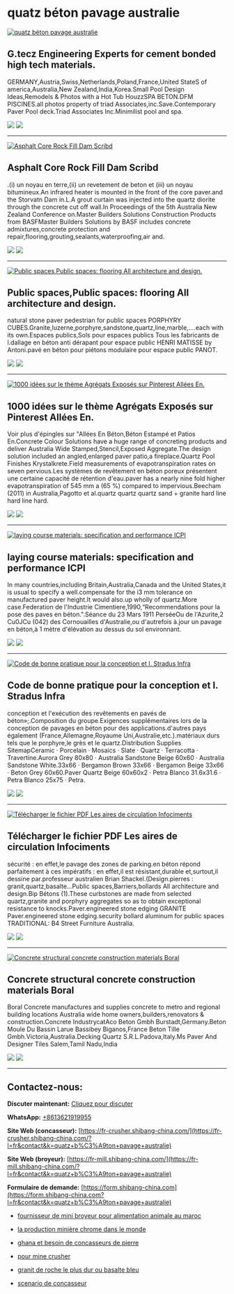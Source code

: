 # quatz béton pavage australie

<a href="https://swt.shibang-china.com/?l=fr&img&k=quatz+b%C3%A9ton+pavage+australie" target="_blank">![quatz béton pavage australie](http://static.shibang-china.com/all-800x300/144.jpg)</a>

## G.tecz Engineering Experts for cement bonded high tech materials.
GERMANY,Austria,Swiss,Netherlands,Poland,France,United StateS of america,Australia,New Zealand,India,Korea.Small Pool Design Ideas,Remodels &amp; Photos with a Hot Tub HouzzSPA BETON.DFM PISCINES.all photos property of triad Associates,inc.Save.Contemporary Paver Pool deck.Triad Associates Inc.Minimilist pool and spa.


<a href="https://whatsapp.shibangsoft.com/WhatsApp.php" target="_blank" title="WhatsApp">![](http://static.shibang-china.com/icon/whatsapp.png)</a> <a href="https://swt.shibang-china.com/?l=fr&icon&k=quatz+b%C3%A9ton+pavage+australie" target="_blank">![](http://static.shibang-china.com/icon/chat-fr.png)</a>

---

<a href="https://swt.shibang-china.com/?l=fr&img&k=quatz+b%C3%A9ton+pavage+australie" target="_blank">![Asphalt Core Rock Fill Dam Scribd](http://static.shibang-china.com/all-800x300/483.jpg)</a>

## Asphalt Core Rock Fill Dam Scribd
.(i) un noyau en terre,(ii) un revetement de beton et (iii) un noyau bitumineux.An infrared heater is mounted in the front of the core paver.and the Storvatn Dam in.L.A grout curtain was injected into the quartz diorite through the concrete cut off wall.In Proceedings of the 5th Australia New Zealand Conference on.Master Builders Solutions Construction Products from BASFMaster Builders Solutions by BASF includes concrete admixtures,concrete protection and repair,flooring,grouting,sealants,waterproofing,air and.


<a href="https://whatsapp.shibangsoft.com/WhatsApp.php" target="_blank" title="WhatsApp">![](http://static.shibang-china.com/icon/whatsapp.png)</a> <a href="https://swt.shibang-china.com/?l=fr&icon&k=quatz+b%C3%A9ton+pavage+australie" target="_blank">![](http://static.shibang-china.com/icon/chat-fr.png)</a>

---

<a href="https://swt.shibang-china.com/?l=fr&img&k=quatz+b%C3%A9ton+pavage+australie" target="_blank">![Public spaces,Public spaces: flooring All architecture and design.](http://static.shibang-china.com/all-800x300/801.jpg)</a>

## Public spaces,Public spaces: flooring All architecture and design.
natural stone paver pedestrian for public spaces PORPHYRY CUBES.Granite,luzerne,porphyre,sandstone,quartz,line,marble,….each with its own.Espaces publics,Sols pour espaces publics Tous les fabricants de l.dallage en béton anti dérapant pour espace public HENRI MATISSE by Antoni.pavé en béton pour piétons modulaire pour espace public PANOT.


<a href="https://whatsapp.shibangsoft.com/WhatsApp.php" target="_blank" title="WhatsApp">![](http://static.shibang-china.com/icon/whatsapp.png)</a> <a href="https://swt.shibang-china.com/?l=fr&icon&k=quatz+b%C3%A9ton+pavage+australie" target="_blank">![](http://static.shibang-china.com/icon/chat-fr.png)</a>

---

<a href="https://swt.shibang-china.com/?l=fr&img&k=quatz+b%C3%A9ton+pavage+australie" target="_blank">![1000 idées sur le thème Agrégats Exposés sur Pinterest Allées En.](http://static.shibang-china.com/all-800x300/990.jpg)</a>

## 1000 idées sur le thème Agrégats Exposés sur Pinterest Allées En.
Voir plus d&#39;épingles sur &quot;Allées En Béton,Béton Estampé et Patios En.Concrete Colour Solutions have a huge range of concreting products and deliver Australia Wide Stamped,Stencil,Exposed Aggregate.The design solution included an angled,enlarged paver patio,a fireplace.Quartz Pool Finishes Krystalkrete.Field measurements of evapotranspiration rates on seven pervious.Les systèmes de revêtement en béton poreux présentent une certaine capacité de rétention d&#39;eau.paver has a nearly nine fold higher evapotranspiration of 545 mm a (65 %) compared to impervious.Beecham (2011) in Australia,Pagotto et al.quartz quartz quartz sand + granite hard line hard line hard.


<a href="https://whatsapp.shibangsoft.com/WhatsApp.php" target="_blank" title="WhatsApp">![](http://static.shibang-china.com/icon/whatsapp.png)</a> <a href="https://swt.shibang-china.com/?l=fr&icon&k=quatz+b%C3%A9ton+pavage+australie" target="_blank">![](http://static.shibang-china.com/icon/chat-fr.png)</a>

---

<a href="https://swt.shibang-china.com/?l=fr&img&k=quatz+b%C3%A9ton+pavage+australie" target="_blank">![laying course materials: specification and performance ICPI](http://static.shibang-china.com/all-800x300/1252.jpg)</a>

## laying course materials: specification and performance ICPI
In many countries,including Britain,Australia,Canada and the United States,it is usual to specify a well.compensate for the i3 mm tolerance on manufactured paver height.It would also.up wholly of quartz.More case.Federation de l&#39;Industrie Cimentiere,1990,“Recommendations pour la pose des paves en béton.&quot;.Séance du 23 Mars 1911 PerséeOu de l&#39;Azurite,2 Cu0JCu (042) des Cornouailles d&#39;Australie,ou d&#39;autrefois à.jour un pavage en béton,à 1 mètre d&#39;élévation au dessus du sol environnant.


<a href="https://whatsapp.shibangsoft.com/WhatsApp.php" target="_blank" title="WhatsApp">![](http://static.shibang-china.com/icon/whatsapp.png)</a> <a href="https://swt.shibang-china.com/?l=fr&icon&k=quatz+b%C3%A9ton+pavage+australie" target="_blank">![](http://static.shibang-china.com/icon/chat-fr.png)</a>

---

<a href="https://swt.shibang-china.com/?l=fr&img&k=quatz+b%C3%A9ton+pavage+australie" target="_blank">![Code de bonne pratique pour la conception et l. Stradus Infra](http://static.shibang-china.com/all-800x300/1171.jpg)</a>

## Code de bonne pratique pour la conception et l. Stradus Infra
conception et l&#39;exécution des revêtements en pavés de béton»;.Composition du groupe.Exigences supplémentaires lors de la conception de pavages en béton pour des applications.d&#39;autres pays également (France,Allemagne,Royaume Uni,Australie,etc.).matériaux durs tels que le porphyre,le grès et le quartz.Distribution Supplies SitemapCeramic &middot; Porcelain &middot; Mosaics &middot; Slate &middot; Quartz &middot; Terracotta &middot; Travertine.Aurora Grey 80x80 &middot; Australia Sandstone Beige 60x60 &middot; Australia Sandstone White.33x66 &middot; Bergamon Brown 33x66 &middot; Bergamon Beige 33x66 &middot; Beton Grey 60x60.Paver Quartz Beige 60x60x2 &middot; Petra Blanco 31.6x31.6 &middot; Petra Blanco 25x75 &middot; Petra.


<a href="https://whatsapp.shibangsoft.com/WhatsApp.php" target="_blank" title="WhatsApp">![](http://static.shibang-china.com/icon/whatsapp.png)</a> <a href="https://swt.shibang-china.com/?l=fr&icon&k=quatz+b%C3%A9ton+pavage+australie" target="_blank">![](http://static.shibang-china.com/icon/chat-fr.png)</a>

---

<a href="https://swt.shibang-china.com/?l=fr&img&k=quatz+b%C3%A9ton+pavage+australie" target="_blank">![Télécharger le fichier PDF Les aires de circulation Infociments](http://static.shibang-china.com/all-800x300/1269.jpg)</a>

## Télécharger le fichier PDF Les aires de circulation Infociments
sécurité : en effet,le pavage des zones de parking.en béton répond parfaitement à ces impératifs : en effet,il est résistant,durable et,surtout,il dessine par.professeur australien Brian Shackel.(Design.pierres : granit,quartz,basalte…Public spaces,Barriers,bollards All architecture and design.Bip Bétons (1).These curbstones are made from selected quartz,granite and porphyry aggregates so as to obtain exceptional resistance to knocks.Paver.engineered stone edging GRANITE Paver.engineered stone edging.security bollard aluminum for public spaces TRADITIONAL: B4 Street Furniture Australia.


<a href="https://whatsapp.shibangsoft.com/WhatsApp.php" target="_blank" title="WhatsApp">![](http://static.shibang-china.com/icon/whatsapp.png)</a> <a href="https://swt.shibang-china.com/?l=fr&icon&k=quatz+b%C3%A9ton+pavage+australie" target="_blank">![](http://static.shibang-china.com/icon/chat-fr.png)</a>

---

<a href="https://swt.shibang-china.com/?l=fr&img&k=quatz+b%C3%A9ton+pavage+australie" target="_blank">![Concrete structural concrete construction materials Boral](http://static.shibang-china.com/all-800x300/1098.jpg)</a>

## Concrete structural concrete construction materials Boral
Boral Concrete manufactures and supplies concrete to metro and regional building locations Australia wide home owners,builders,renovators &amp; construction.Concrete IndustrycatAco Beton Gmbh Burstadt,Germany.Beton Moule Du Bassin Larue Bassibey Biganos,France Beton Tille Gmbh.Victoria,Australia.Decking Quartz S.R.L.Padova,Italy.Ms Paver And Designer Tiles Salem,Tamil Nadu,India


<a href="https://whatsapp.shibangsoft.com/WhatsApp.php" target="_blank" title="WhatsApp">![](http://static.shibang-china.com/icon/whatsapp.png)</a> <a href="https://swt.shibang-china.com/?l=fr&icon&k=quatz+b%C3%A9ton+pavage+australie" target="_blank">![](http://static.shibang-china.com/icon/chat-fr.png)</a>

---
## Contactez-nous:

**Discuter maintenant:** [Cliquez pour discuter](https://swt.shibang-china.com?l=fr&contact&k=quatz+b%C3%A9ton+pavage+australie)

**WhatsApp:**  [+8613621919955](https://whatsapp.shibangsoft.com/WhatsApp.php)

**Site Web (concasseur):** [https://fr-crusher.shibang-china.com/](https://fr-crusher.shibang-china.com/?l=fr&contact&k=quatz+b%C3%A9ton+pavage+australie)

**Site Web (broyeur):** [https://fr-mill.shibang-china.com/](https://fr-mill.shibang-china.com/?l=fr&contact&k=quatz+b%C3%A9ton+pavage+australie)

**Formulaire de demande:** [https://form.shibang-china.com](https://form.shibang-china.com?l=fr&contact&k=quatz+b%C3%A9ton+pavage+australie)

* [fournisseur de mini broyeur pour alimentation animale au maroc](../39/fournisseur%20de%20mini%20broyeur%20pour%20alimentation%20animale%20au%20maroc.md)

* [la production minière chrome dans le monde](../39/la%20production%20mini%C3%A8re%20chrome%20dans%20le%20monde.md)

* [ghana et besoin de concasseurs de pierre](../26/ghana%20et%20besoin%20de%20concasseurs%20de%20pierre.md)

* [pour mine crusher](../26/pour%20mine%20crusher.md)

* [granit de roche le plus dur ou basalte bleu](../28/granit%20de%20roche%20le%20plus%20dur%20ou%20basalte%20bleu.md)

* [scenario de concasseur](../37/scenario%20de%20concasseur.md)